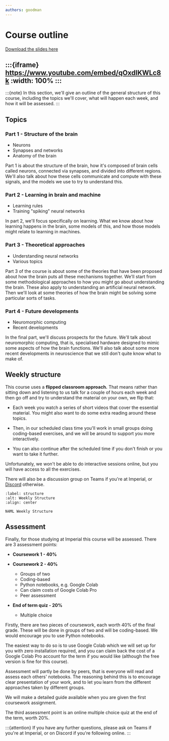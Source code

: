 ```yaml
---
authors: goodman
---
```

# Course outline

[Download the slides here](slides/W0-V1-course-outline.pptx)

:::{iframe} https://www.youtube.com/embed/qOxdIKWLc8k
:width: 100%
:::
---

:::{note}
In this section, we'll give an outline of the general structure of this course, including the topics we'll cover, what will happen each week, and how it will be assessed.
:::

## Topics

### Part 1 - Structure of the brain

* Neurons
* Synapses and networks
* Anatomy of the brain

Part 1 is about the structure of the brain, how it's composed of brain cells called neurons, connected via synapses, and divided into different regions. We'll also talk about how these cells communicate and compute with these signals, and the models we use to try to understand this.

### Part 2 - Learning in brain and machine

* Learning rules
* Training "spiking" neural networks

In part 2, we'll focus specifically on learning. What we know about how learning happens in the brain, some models of this, and how those models might relate to learning in machines.

### Part 3 - Theoretical approaches

* Understanding neural networks
* Various topics

Part 3 of the course is about some of the theories that have been proposed about how the brain puts all these mechanisms together. We'll start from some methodological approaches to how you might go about understanding the brain. These also apply to understanding an artificial neural network. Then we'll look at some theories of how the brain might be solving some particular sorts of tasks.

### Part 4 - Future developments

* Neuromorphic computing
* Recent developments

In the final part, we'll discuss prospects for the future. We'll talk about neuromorphic computing, that is, specialised hardware designed to mimic some aspects of how the brain functions. We'll also talk about some more recent developments in neuroscience that we still don't quite know what to make of.

## Weekly structure

This course uses a **flipped classroom approach.** That means rather than sitting down and listening to us talk for a couple of hours each week and then go off and try to understand the material on your own, we flip that:

* Each week you watch a series of short videos that cover the essential material. You might also want to do some extra reading around these topics.

* Then, in our scheduled class time you'll work in small groups doing coding-based exercises, and we will be around to support you more interactively.

* You can also continue after the scheduled time if you don't finish or you want to take it further.

Unfortunately, we won't be able to do interactive sessions online, but you will have access to all the exercises.

There will also be a discussion group on Teams if you're at Imperial, or [Discord](https://discord.gg/5U8SmJARcR) otherwise.

```{figure} figures/weekly-structure.png
:label: structure
:alt: Weekly Structure
:align: center

N4ML Weekly Structure
```

## Assessment

Finally, for those studying at Imperial this course will be assessed.
There are 3 assessment points:

* **Coursework 1 - 40%**

* **Coursework 2 - 40%**
    * Groups of two
    * Coding-based
    * Python notebooks, e.g. Google Colab
    * Can claim costs of Google Colab Pro
    * Peer assessment

* **End of term quiz - 20%**
    * Multiple choice

Firstly, there are two pieces of coursework, each worth 40% of the final grade.
These will be done in groups of two and will be coding-based. We would encourage you to use Python notebooks. 

The easiest way to do so is to use Google Colab which we will set up for you with zero installation required, and you can claim back the cost of a Google Colab Pro account for the term if you would like (although the free version is fine for this course).

Assessment will partly be done by peers, that is everyone will read and assess each others' notebooks. The reasoning behind this is to encourage clear presentation of your work, and to let you learn from the different approaches taken by different groups.

We will make a detailed guide available when you are given the first coursework assignment.

The third assessment point is an online multiple choice quiz at the end of the term, worth 20%.

:::{attention}
If you have any further questions, please ask on Teams if you're at Imperial, or on Discord if you're following online.
:::
